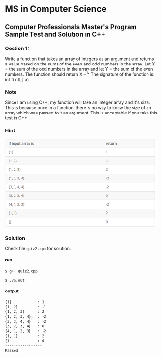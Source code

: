 # MS in Computer Science
## Computer Professionals Master's Program Sample Test and Solution in C++

### Qestion 1:
Write a function that takes an array of integers as an argument and returns a value based on the sums of the even and odd numbers in the array. Let X = the sum of the odd numbers in the array and let Y = the sum of the even numbers. The function should return X – Y
The signature of the function is:
int f(int[ ] a)

### Note
Since I am using C++, my function will take an integer array and it's size. This is because once in a function, there is no
way to know the size of an array which was passed to it as argument. This is acceptable if you take this test in C++

### Hint
![](example.png)
### Solution
Check file `quiz2.cpp` for solution.

#### run
`$ g++ quiz2.cpp`

`$ ./a.out`
#### output

```
{1}            : 1
{1, 2}         : -1
{1, 2, 3}      : 2
{1, 2, 3, 4};  : -2
{3, 3, 4, 4}   : -2
{3, 2, 3, 4}   : 0
{4, 1, 2, 3}   : -2
{1, 1}         : 2
{}             : 0
-----------------
Passed
```
